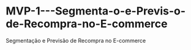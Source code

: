 # MVP-1---Segmenta-o-e-Previs-o-de-Recompra-no-E-commerce
Segmentação e Previsão de Recompra no E-commerce
